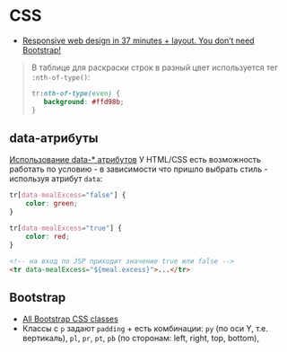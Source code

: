 # CSS
* [Responsive web design in 37 minutes + layout. You don’t need Bootstrap!](https://www.youtube.com/watch?v=XbnAKjjlgc4)

> В таблице для раскраски строк в разный цвет используется тег `:nth-of-type()`:
> ```css
> tr:nth-of-type(even) {
>    background: #ffd98b;
> }
> ```


## data-атрибуты
[Использование data-* атрибутов](https://developer.mozilla.org/ru/docs/Learn/HTML/Howto/Use_data_attributes)
У HTML/CSS есть возможность работать по условию - в зависимости что пришло выбрать стиль - используя атрибут `data`:
```css
tr[data-mealExcess="false"] {
    color: green;
}

tr[data-mealExcess="true"] {
    color: red;
}
```
```html
<!-- на вход по JSP приходит значение true или false --> 
<tr data-mealExcess="${meal.excess}">...</tr>
```


## Bootstrap
* [All Bootstrap CSS classes](https://bootstrapshuffle.com/ru/classes)
* Классы с `p` задают `padding` + есть комбинации: `py` (по оси Y, т.е. вертикаль),
  `pl`, `pr`, `pt`, `pb` (по сторонам: left, right, top, bottom),

